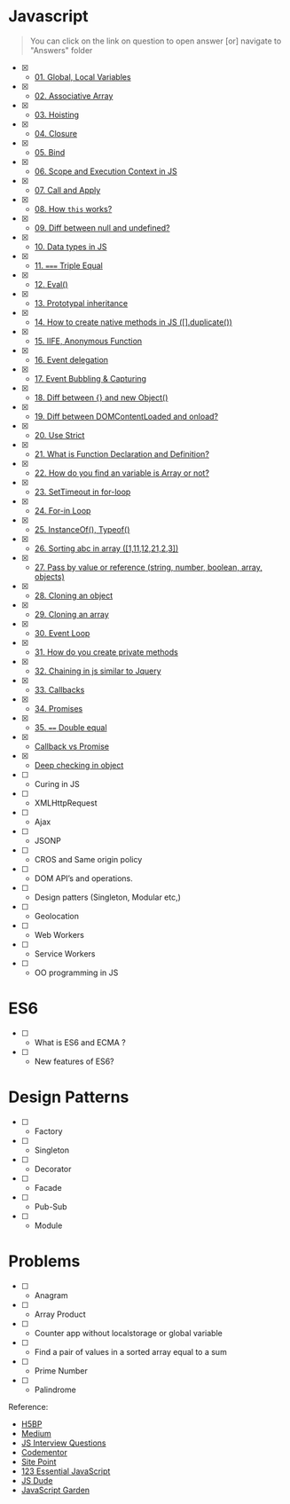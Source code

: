 # Javascript

> You can click on the link on question to open answer [or] navigate to "Answers" folder

- [x] - [01. Global, Local Variables](Answers/01.global-local-variables.js)
- [x] - [02. Associative Array](Answers/02.associative-array.js)
- [x] - [03. Hoisting](Answers/03.hoisting.js)
- [x] - [04. Closure](Answers/04.closure.js)
- [x] - [05. Bind](Answers/05.bind.js)
- [x] - [06. Scope and Execution Context in JS](Answers/06.scope.js)
- [x] - [07. Call and Apply](Answers/07.call-and-apply.js)
- [x] - [08. How `this` works?](Answers/08.how-this-works.js)
- [x] - [09. Diff between null and undefined?](Answers/09.diff-between-null-and-undefined.js)
- [x] - [10. Data types in JS](Answers/10.data-types-in-js.js)
- [x] - [11. `===` Triple Equal](Answers/11.triple-equal.js)
- [x] - [12. Eval()](Answers/12.eval.js)
- [x] - [13. Prototypal inheritance](Answers/13.prototypal-inheritance.js)
- [x] - [14. How to create native methods in JS ([].duplicate())](Answers/14.create-native-methods.js)
- [x] - [15. IIFE, Anonymous Function](Answers/15.iife-anonymous-function.js)
- [x] - [16. Event delegation](Answers/16.event-delegation.js)
- [x] - [17. Event Bubbling & Capturing](Answers/17.event-bubbling-and-capturing.js)
- [x] - [18. Diff between {} and new Object()](Answers/18.difference-between-%7B%7D-and-new%20Object().js)
- [x] - [19. Diff between DOMContentLoaded and onload?](Answers/19.domContentLoaded-and-onLoad.js)
- [x] - [20. Use Strict](Answers/20.use-strict.js)
- [x] - [21. What is Function Declaration and Definition?](Answers/21.function-declaration-definition.js)
- [x] - [22. How do you find an variable is Array or not?](Answers/22.find-array-or-not.js)
- [x] - [23. SetTimeout in for-loop](Answers/23.set-timout-for-loop.js)
- [x] - [24. For-in Loop](Answers/24.for-in-loop.js)
- [x] - [25. InstanceOf(), Typeof()](Answers/25.instance-and-type-of.js)
- [x] - [26. Sorting abc in array ([1,11,12,21,2,3])](Answers/26.sorting-alphabetically.js)
- [x] - [27. Pass by value or reference (string, number, boolean, array, objects)](Answers/27.pass-by-value-and-reference.js)
- [x] - [28. Cloning an object](Answers/28.cloning-objects.js)
- [x] - [29. Cloning an array](Answers/29.cloning-array.js)
- [x] - [30. Event Loop](Answers/30.event-loop.js)
- [x] - [31. How do you create private methods](Answers/31.private-methods.js)
- [x] - [32. Chaining in js similar to Jquery](Answers/32.chaining-in-javascript.js)
- [x] - [33. Callbacks](Answers/33.callbacks.js)
- [x] - [34. Promises](Answers/34.promises.js)
- [x] - [35. `==` Double equal](Answers/35.double-equal-to.js)
- [x] - [Callback vs Promise](Answers/36.callback-vs-promises.js)
- [x] - [Deep checking in object](Answers/37.deep-checking-in-objects.js)
- [ ] - Curing in JS
- [ ] - XMLHttpRequest
- [ ] - Ajax
- [ ] - JSONP
- [ ] - CROS and Same origin policy
- [ ] - DOM API’s and operations.
- [ ] - Design patters (Singleton, Modular etc,)
- [ ] - Geolocation
- [ ] - Web Workers
- [ ] - Service Workers
- [ ] - OO programming in JS

# ES6

- [ ] - What is ES6 and ECMA ?
- [ ] - New features of ES6?

# Design Patterns

- [ ] - Factory
- [ ] - Singleton
- [ ] - Decorator
- [ ] - Facade
- [ ] - Pub-Sub
- [ ] - Module

# Problems

- [ ] - Anagram
- [ ] - Array Product
- [ ] - Counter app without localstorage or global variable
- [ ] - Find a pair of values in a sorted array equal to a sum
- [ ] - Prime Number
- [ ] - Palindrome

Reference:

- [H5BP](https://github.com/h5bp/Front-end-Developer-Interview-Questions#css-questions)
- [Medium](https://medium.com/javascript-scene/10-interview-questions-every-javascript-developer-should-know-6fa6bdf5ad95#.iybw0vavi)
- [JS Interview Questions](https://github.com/gokulkrishh/js-interview-questions)
- [Codementor](https://www.codementor.io/javascript/tutorial/21-essential-javascript-tech-interview-practice-questions-answers)
- [Site Point](https://www.sitepoint.com/5-javascript-interview-exercises/)
- [123 Essential JavaScript](https://github.com/nishant8BITS/123-Essential-JavaScript-Interview-Question)
- [JS Dude](http://www.thatjsdude.com/interview/js2.html)
- [JavaScript Garden](http://bonsaiden.github.io/JavaScript-Garden/)
